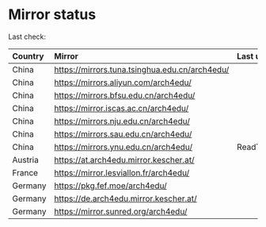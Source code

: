 <script src="./time.js"></script>
# Mirror status
Last check: <script type="text/javascript">localize(1695690868.3799973);</script>

|Country|Mirror|Last update|
|:------|:-----|:----------|
|China|https://mirrors.tuna.tsinghua.edu.cn/arch4edu/|<script type="text/javascript">localize(1695666738);</script>|
|China|https://mirrors.aliyun.com/arch4edu/|<script type="text/javascript">localize(1695666738);</script>|
|China|https://mirrors.bfsu.edu.cn/arch4edu/|<script type="text/javascript">localize(1695623718);</script>|
|China|https://mirror.iscas.ac.cn/arch4edu/|<script type="text/javascript">localize(1695666738);</script>|
|China|https://mirrors.nju.edu.cn/arch4edu/|<script type="text/javascript">localize(1695580115);</script>|
|China|https://mirrors.sau.edu.cn/arch4edu/|<script type="text/javascript">localize(1695666738);</script>|
|China|https://mirrors.ynu.edu.cn/arch4edu/|ReadTimeout|
|Austria|https://at.arch4edu.mirror.kescher.at/|<script type="text/javascript">localize(1695666738);</script>|
|France|https://mirror.lesviallon.fr/arch4edu/|<script type="text/javascript">localize(1695666738);</script>|
|Germany|https://pkg.fef.moe/arch4edu/|<script type="text/javascript">localize(1695666738);</script>|
|Germany|https://de.arch4edu.mirror.kescher.at/|<script type="text/javascript">localize(1695666738);</script>|
|Germany|https://mirror.sunred.org/arch4edu/|<script type="text/javascript">localize(1695666738);</script>|

<script src="./tablefilter/tablefilter.js"></script>
<script src="./table.js"></script>